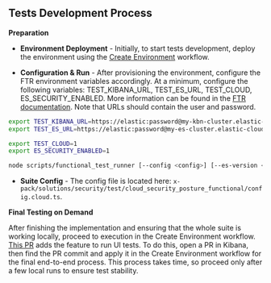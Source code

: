 ## Tests Development Process

**Preparation**

- **Environment Deployment** -  Initially, to start tests development, deploy the environment using the [Create Environment](https://github.com/elastic/cloudbeat/blob/main/dev-docs/Cloud-Env-Testing.md) workflow.

- **Configuration & Run** - After provisioning the environment, configure the FTR environment variables accordingly. At a minimum, configure the following variables: TEST_KIBANA_URL, TEST_ES_URL, TEST_CLOUD, ES_SECURITY_ENABLED. More information can be found in the [FTR documentation](https://www.elastic.co/guide/en/kibana/current/development-tests.html#development-functional-tests). Note that URLs should contain the user and password.

``` bash
export TEST_KIBANA_URL=https://elastic:password@my-kbn-cluster.elastic-cloud.com:443
export TEST_ES_URL=https://elastic:password@my-es-cluster.elastic-cloud.com:443

export TEST_CLOUD=1
export ES_SECURITY_ENABLED=1

node scripts/functional_test_runner [--config <config>] [--es-version <instance version>]
```

- **Suite Config** - The config file is located here: `x-pack/solutions/security/test/cloud_security_posture_functional/config.cloud.ts`.


**Final Testing on Demand**

After finishing the implementation and ensuring that the whole suite is working locally, proceed to execution in the Create Environment workflow. [This PR](https://github.com/elastic/cloudbeat/pull/2219) adds the feature to run UI tests. To do this, open a PR in Kibana, then find the PR commit and apply it in the Create Environment workflow for the final end-to-end process. This process takes time, so proceed only after a few local runs to ensure test stability.